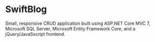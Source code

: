 # SwiftBlog

Small, responsive CRUD application built using ASP.NET Core MVC 7, Microsoft SQL Server, Microsoft Entity Framework Core, and a jQuery/JavaSscript frontend.
